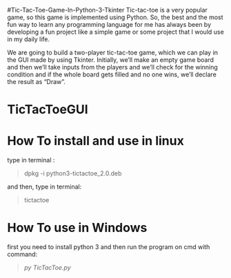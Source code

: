 

#Tic-Tac-Toe-Game-In-Python-3-Tkinter 
Tic-tac-toe is a very popular game, so this game is implemented using Python. So, the best and the most fun way to learn any programming language for me has always been by developing a fun project like a simple game or some project that I would use in my daily life.

We are going to build a two-player tic-tac-toe game, which we can play in the GUI made by using Tkinter. Initially, we’ll make an empty game board and then we’ll take inputs from the players and we’ll check for the winning condition and if the whole board gets filled and no one wins, we’ll declare the result as “Draw”.



















# TicTacToeGUI
# How To install and use in linux

type in terminal :

> dpkg -i python3-tictactoe_2.0.deb

and then, type in terminal:

> tictactoe
# How To use in Windows
first you need to install python 3 and then run the program on cmd with command:
> <i>py TicTacToe.py</i>
